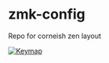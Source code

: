 # zmk-config
Repo for corneish zen layout

[![Keymap](https://raw.githubusercontent.com/JimLundin/zmk-config/6d68b963d497fbfb716548390d3036fa26309dff/keymap.svg)](corneish.yaml)
